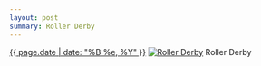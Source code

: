 ```yaml
---
layout: post
summary: Roller Derby
---
```


<p>
  <time><a href="/369">{{ page.date | date: "%B %e, %Y" }}</a></time>
  <a href="/369"><img src="{{ site.assets_url }}/369-640.jpg" srcset="{{ site.assets_url }}/369-1280.jpg 1280w, {{ site.assets_url }}/369-960.jpg 960w, {{ site.assets_url }}/369-640.jpg 640w, {{ site.assets_url }}/369-320.jpg 320w" sizes="(min-width: 700px) 50vw, calc(100vw - 2rem)" alt="Roller Derby" /></a>
  <span>Roller Derby</span>
</p>
